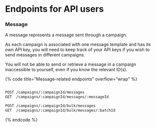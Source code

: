 # Endpoints for API users

### Message

A message represents a message sent through a campaign.

As each campaign is associated with one message template and has its own API key, you will need to keep track of your API keys if you wish to send messages in different campaigns.

You will not be able to send or retrieve a message in a campaign inaccessible to yourself, even if you know the relevant ID(s).

{% code title="Message-related endpoints" overflow="wrap" %}
```sh

POST /campaigns/:campaignId/messages
GET  /campaigns/:campaignId/messages/:messageId

POST /campaigns/:campaignId/bulk/messages
GET  /campaigns/:campaignId/bulk/messages/:batchId
```
{% endcode %}
